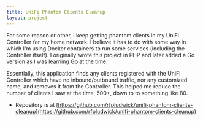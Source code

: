 ```yaml
---
title: UniFi Phantom Clients Cleanup
layout: project
---
```


For some reason or other, I keep getting phantom clients in my UniFi Controller for my home network. I believe it has to do with some way in which I'm using Docker containers to run some services (including the Controller itself). I originally wrote this project in PHP and later added a Go version as I was learning Go at the time.

Essentially, this application finds any clients registered with the UniFi Controller which have no inbound/outbound traffic, nor any customized name, and removes it from the Controller. This helped me reduce the number of clients I saw at the time, 500+, down to to something like 80.

- Repository is at
[https://github.com/rfpludwick/unifi-phantom-clients-cleanup](https://github.com/rfpludwick/unifi-phantom-clients-cleanup)
